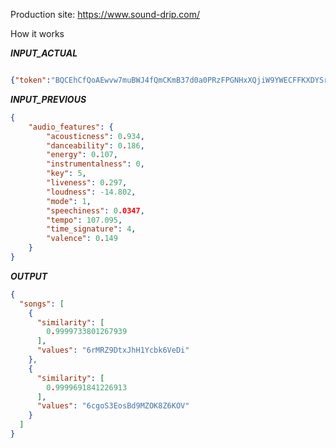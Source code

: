 Production site: https://www.sound-drip.com/

How it works


***INPUT_ACTUAL***

```json

{"token":"BQCEhCfQoAEwvw7muBWJ4fQmCKmB37d0a0PRzFPGNHxXQjiW9YWECFFKXDYSrJ_Id_fKtA9rKnOUZJmrancJzmlxDPGBCzhQWNZ9sQK6FNfIlCyy81UVqUiWUT-2rOXkskvZXgjkqwamQMZ0Eu-3FbKxfOdxw"}

```

***INPUT_PREVIOUS***
```json
{
    "audio_features": {
        "acousticness": 0.934,
        "danceability": 0.186,
        "energy": 0.107,
        "instrumentalness": 0,
        "key": 5,
        "liveness": 0.297,
        "loudness": -14.802,
        "mode": 1,
        "speechiness": 0.0347,
        "tempo": 107.095,
        "time_signature": 4,
        "valence": 0.149
    }
}
```

***OUTPUT***
```json
{
  "songs": [
    {
      "similarity": [
        0.9999733801267939
      ],
      "values": "6rMRZ9DtxJhH1Ycbk6VeDi"
    },
    {
      "similarity": [
        0.9999691841226913
      ],
      "values": "6cgoS3EosBd9MZOK8Z6KOV"
    }
  ]
}
```
